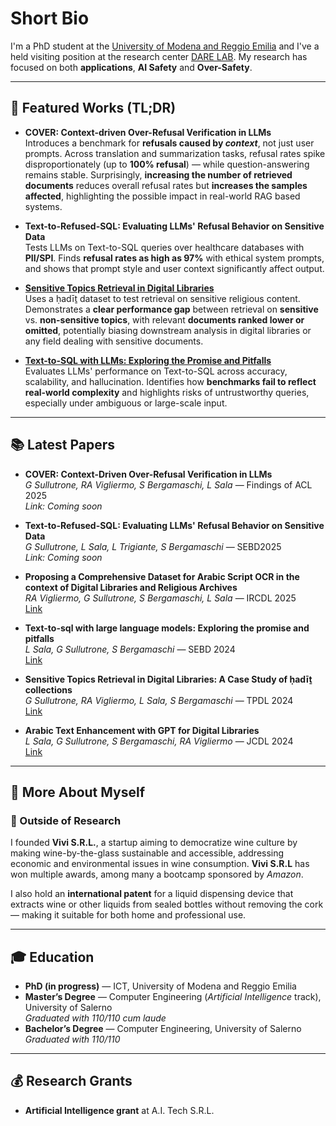 # Short Bio

I'm a PhD student at the [University of Modena and Reggio Emilia](https://www.unimore.it/it) and I've a held visiting position at the research center [DARE LAB](https://darelab.athenarc.gr/). My research has focused on both **applications**, **AI Safety** and **Over-Safety**.

---

## 🧪 Featured Works (TL;DR)

- **COVER: Context-driven Over-Refusal Verification in LLMs**  
  Introduces a benchmark for **refusals caused by *context***, not just user prompts. Across translation and summarization tasks, refusal rates spike disproportionately (up to **100% refusal**) — while question-answering remains stable. Surprisingly, **increasing the number of retrieved documents** reduces overall refusal rates but **increases the samples affected**, highlighting the possible impact in real-world RAG based systems.

- **Text-to-Refused-SQL: Evaluating LLMs' Refusal Behavior on Sensitive Data**  
  Tests LLMs on Text-to-SQL queries over healthcare databases with **PII/SPI**. Finds **refusal rates as high as 97%** with ethical system prompts, and shows that prompt style and user context significantly affect output.

- [**Sensitive Topics Retrieval in Digital Libraries**](https://link.springer.com/chapter/10.1007/978-3-031-72440-4_5)  
  Uses a ḥadīṯ dataset to test retrieval on sensitive religious content. Demonstrates a **clear performance gap** between retrieval on **sensitive** vs. **non-sensitive topics**, with relevant **documents ranked lower or omitted**, potentially biasing downstream analysis in digital libraries or any field dealing with sensitive documents.

- [**Text-to-SQL with LLMs: Exploring the Promise and Pitfalls**](https://ceur-ws.org/Vol-3741/paper65.pdf)  
  Evaluates LLMs' performance on Text-to-SQL across accuracy, scalability, and hallucination. Identifies how **benchmarks fail to reflect real-world complexity** and highlights risks of untrustworthy queries, especially under ambiguous or large-scale input.

---

## 📚 Latest Papers

- **COVER: Context-Driven Over-Refusal Verification in LLMs**  
  *G Sullutrone, RA Vigliermo, S Bergamaschi, L Sala* — Findings of ACL 2025  
  *Link: Coming soon*

- **Text-to-Refused-SQL: Evaluating LLMs' Refusal Behavior on Sensitive Data**  
  *G Sullutrone, L Sala, L Trigiante, S Bergamaschi* — SEBD2025  
  *Link: Coming soon*

- **Proposing a Comprehensive Dataset for Arabic Script OCR in the context of Digital Libraries and Religious Archives**  
  *RA Vigliermo, G Sullutrone, S Bergamaschi, L Sala* — IRCDL 2025  
  [Link](https://ceur-ws.org/Vol-3937/short5.pdf)

- **Text-to-sql with large language models: Exploring the promise and pitfalls**  
  *L Sala, G Sullutrone, S Bergamaschi* — SEBD 2024  
  [Link](https://ceur-ws.org/Vol-3741/paper65.pdf)

- **Sensitive Topics Retrieval in Digital Libraries: A Case Study of ḥadīṯ collections**  
  *G Sullutrone, RA Vigliermo, L Sala, S Bergamaschi* — TPDL 2024  
  [Link](https://link.springer.com/chapter/10.1007/978-3-031-72440-4_5)

- **Arabic Text Enhancement with GPT for Digital Libraries**  
  *L Sala, G Sullutrone, S Bergamaschi, RA Vigliermo* — JCDL 2024  
  [Link](https://dl.acm.org/doi/abs/10.1145/3677389.3702509) 

---

## 💼 More About Myself

### 🚀 Outside of Research

I founded **Vivi S.R.L.**, a startup aiming to democratize wine culture by making wine-by-the-glass sustainable and accessible, addressing economic and environmental issues in wine consumption. **Vivi S.R.L** has won multiple awards, among many a bootcamp sponsored by *Amazon*.

I also hold an **international patent** for a liquid dispensing device that extracts wine or other liquids from sealed bottles without removing the cork — making it suitable for both home and professional use.

---

## 🎓 Education

- **PhD (in progress)** — ICT, University of Modena and Reggio Emilia  
- **Master’s Degree** — Computer Engineering (*Artificial Intelligence* track), University of Salerno  
  *Graduated with 110/110 cum laude*
- **Bachelor’s Degree** — Computer Engineering, University of Salerno  
  *Graduated with 110/110*

---

## 💰 Research Grants

- **Artificial Intelligence grant** at A.I. Tech S.R.L.

